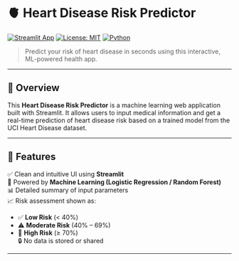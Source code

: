 # 🫀 Heart Disease Risk Predictor

[![Streamlit App](https://img.shields.io/badge/Built%20With-Streamlit-blue)](https://streamlit.io)
[![License: MIT](https://img.shields.io/badge/License-MIT-yellow.svg)](https://opensource.org/licenses/MIT)
[![Python](https://img.shields.io/badge/Python-3.9+-blue.svg)](https://www.python.org/)

> Predict your risk of heart disease in seconds using this interactive, ML-powered health app.

---

## 📌 Overview

This **Heart Disease Risk Predictor** is a machine learning web application built with Streamlit. It allows users to input medical information and get a real-time prediction of heart disease risk based on a trained model from the UCI Heart Disease dataset.

---

## 🎯 Features

✅ Clean and intuitive UI using **Streamlit**  
🧠 Powered by **Machine Learning (Logistic Regression / Random Forest)**  
📊 Detailed summary of input parameters  
📈 Risk assessment shown as:  
- ✅ **Low Risk** (< 40%)  
- ⚠️ **Moderate Risk** (40% – 69%)  
- 🚨 **High Risk** (≥ 70%)  
🔒 No data is stored or shared

---

